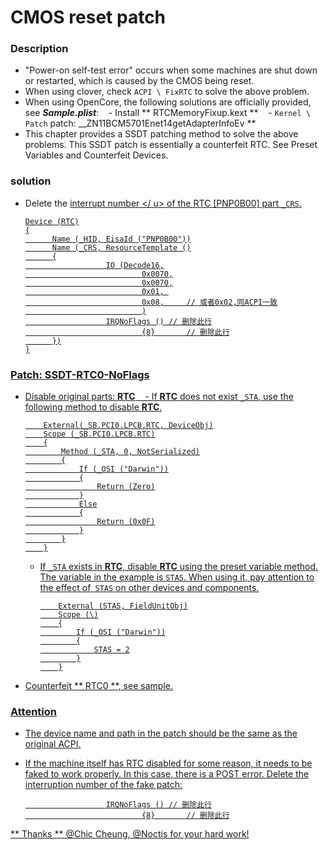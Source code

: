 # CMOS reset patch

### Description

- "Power-on self-test error" occurs when some machines are shut down or restarted, which is caused by the CMOS being reset.
- When using clover, check `ACPI \ FixRTC` to solve the above problem.
- When using OpenCore, the following solutions are officially provided, see ***Sample.plist***:
   - Install ** RTCMemoryFixup.kext **
   - `Kernel \ Patch` patch: __ZN11BCM5701Enet14getAdapterInfoEv **
- This chapter provides a SSDT patching method to solve the above problems. This SSDT patch is essentially a counterfeit RTC. See Preset Variables and Counterfeit Devices.

### solution

- Delete the <u> interrupt number </ u> of the RTC [PNP0B00] part `_CRS`.

  ```
  Device (RTC)
  {
  		Name (_HID, EisaId ("PNP0B00"))
  		Name (_CRS, ResourceTemplate ()
  		{
  					IO (Decode16,
  							0x0070,
  							0x0070,
  							0x01, 
  							0x08,     // 或者0x02,同ACPI一致
  							)
  					IRQNoFlags () // 删除此行
  							{8}       // 删除此行
  		})
  }
  ```

### Patch: SSDT-RTC0-NoFlags

- Disable original parts: **RTC**
   - If **RTC** does not exist `_STA`, use the following method to disable **RTC**.
  
    ```
        External(_SB.PCI0.LPCB.RTC, DeviceObj)
        Scope (_SB.PCI0.LPCB.RTC)
        {
            Method (_STA, 0, NotSerialized)
            {
                If (_OSI ("Darwin"))
                {
                    Return (Zero)
                }
                Else
                {
                    Return (0x0F)
                }
            }
        }
    ```
  
  - If `_STA` exists in **RTC**, disable **RTC** using the preset variable method. The variable in the example is `STAS`. When using it, pay attention to the effect of` STAS` on other devices and components.
  
    ```
        External (STAS, FieldUnitObj)
        Scope (\)
        {
            If (_OSI ("Darwin"))
            {
                STAS = 2
            }
        }
    ```
- Counterfeit ** RTC0 **, see sample.

### Attention

- The device name and path in the patch should be the same as the original ACPI.

- If the machine itself has RTC disabled for some reason, it needs to be faked to work properly. In this case, there is a POST error. Delete the interruption number of the fake patch:

  ```
  					IRQNoFlags () // 删除此行
  							{8}       // 删除此行
  ```


** Thanks ** @Chic Cheung, @Noctis for your hard work!
